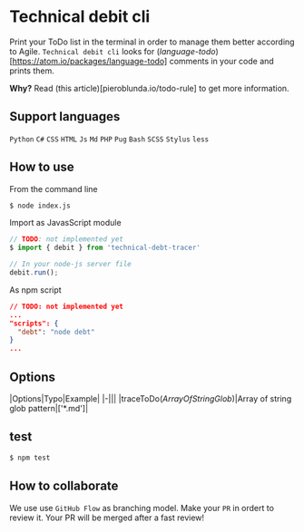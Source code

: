 # Technical debit cli

Print your ToDo list in the terminal in order to manage them better according to Agile. `Technical debit cli` looks for (_language-todo_)[https://atom.io/packages/language-todo] comments in your code and prints them.

**Why?** Read (this article)[pieroblunda.io/todo-rule] to get more information.

## Support languages
`Python` `C#` `CSS` `HTML` `Js` `Md` `PHP` `Pug` `Bash` `SCSS` `Stylus` `less`

## How to use

From the command line
```bash
$ node index.js
```

Import as JavasScript module
```js
// TODO: not implemented yet
$ import { debit } from 'technical-debt-tracer'

// In your node-js server file
debit.run();
```

As npm script
```json
// TODO: not implemented yet
...
"scripts": {
  "debt": "node debt"
}
...
```

## Options

|Options|Typo|Example|
|-|||
|traceToDo(_ArrayOfStringGlob_)|Array of string glob pattern|['*.md']|

## test

```bash
$ npm test
```

## How to collaborate

We use use `GitHub Flow` as branching model. Make your `PR` in ordert to review it. Your PR will be merged after a fast review!
